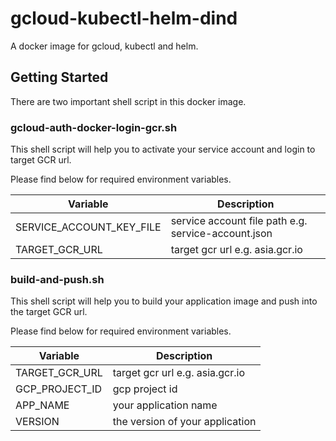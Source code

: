 # gcloud-kubectl-helm-dind

A docker image for gcloud, kubectl and helm.

## Getting Started

There are two important shell script in this docker image.

### gcloud-auth-docker-login-gcr.sh

This shell script will help you to activate your service account and login to target GCR url.

Please find below for required environment variables.

| Variable | Description |
|----------|-------------|
| SERVICE_ACCOUNT_KEY_FILE | service account file path e.g. service-account.json |
| TARGET_GCR_URL | target gcr url e.g. asia.gcr.io |

### build-and-push.sh

This shell script will help you to build your application image and push into the target GCR url.

Please find below for required environment variables.

| Variable | Description |
|----------|-------------|
| TARGET_GCR_URL | target gcr url e.g. asia.gcr.io |
| GCP_PROJECT_ID | gcp project id |
| APP_NAME | your application name |
| VERSION | the version of your application |